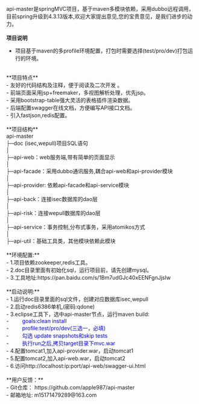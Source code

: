 ﻿api-master是springMVC项目，基于maven多模块依赖，采用dubbo远程调用，目前spring升级到4.3.13版本,欢迎大家提出意见,您的宝贵意见，是我们进步的动力。
 <br> 
 <br> 
**项目说明**<br>  
- 项目基于maven的多profile环境配置，打包时需要选择(test/pro/dev)打包运行的环境。<br>
<br>
**项目特点**<br>  
- 友好的代码结构及注释，便于阅读及二次开发 。<br>
- 前端页面采用jsp+freemaker，多视图解析处理，优先jsp。<br>
- 采用bootstrap-table强大灵活的表格插件渲染数据。 <br> 
- 后端配置swagger在线文档，方便编写API接口文档。<br> 
- 引入fastjson,redis配置。<br>
 <br> 
**项目结构**
<br>
api-master<br>
├─doc  (isec,wepull)项目SQL语句<br>
│<br>
├─api-web：web服务端,带有简单的页面显示<br>
│ <br>
├─api-facade：采用dubbo通讯服务,耦合api-web和api-provider模块<br>
│ <br>
├─api-provider: 依赖api-facade和api-service模块<br>
│ <br>
├─api-back：连接isec数据库的dao层<br>
│<br>
├─api-risk：连接wepull数据库的dao层<br>
│ <br>
├─api-service：事务控制,分布式事务，采用atomikos方式<br>
│ <br>
├─api-util：基础工具类，其他模块依赖此模块<br>
<br>
 **环境配置:**<br>
- 1.项目依赖zookeeper,redis工具。<br>
- 2.doc目录里面有初始化sql，运行项目前，请先创建mysql。<br>
- 3.工具地址:https://pan.baidu.com/s/1Bm7udGJc40xEENFgnJjsIw <br>
<br>
 **启动说明:**<br>
- 1.运行doc目录里面的sql文件，创建对应数据库isec,wepull<br>
- 2.启动redis6386单机,(密码:qdone)<br>
- 3.eclipse工具下，选中api-master节点，运行maven build:<br>
- &nbsp;&nbsp;&nbsp;&nbsp;&nbsp;&nbsp;&nbsp;&nbsp;<font color=blue>goals:clean install</font><br>
- &nbsp;&nbsp;&nbsp;&nbsp;&nbsp;&nbsp;&nbsp;&nbsp;<font color=blue>profile:test/pro/dev(三选一，必填)</font><br>
- &nbsp;&nbsp;&nbsp;&nbsp;&nbsp;&nbsp;&nbsp;&nbsp;<font color=blue>勾选 update snapshots和skip tests</font><br>
- &nbsp;&nbsp;&nbsp;&nbsp;&nbsp;&nbsp;&nbsp;&nbsp;<font color=blue>执行run之后,拷贝target目录下mvc.war</font><br>
- 4.配置tomcat1,加入api-provider.war，启动tomcat1<br>
- 5.配置tomcat2,加入api-web.war，启动tomcat2<br>
- 6.访问http://localhost:ip:port/api-web/swagger-ui.html<br>
<br>     
 **用户反馈：**<br>
- Git仓库： https://github.com/apple987/api-master<br>
- 邮箱地址: m15171479289@163.com <br>
		
		

        